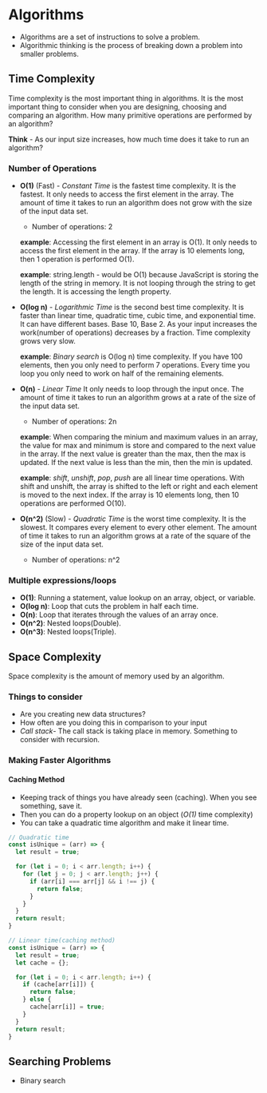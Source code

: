 # Algorithms

* Algorithms are a set of instructions to solve a problem.
* Algorithmic thinking is the process of breaking down a problem into smaller problems.

## Time Complexity

Time complexity is the most important thing in algorithms. It is the most important thing to consider when you are designing, choosing and comparing an algorithm. How many primitive operations are performed by an algorithm?

**Think** - As our input size increases, how much time does it take to run an algorithm?

### Number of Operations

* **O(1)** (Fast) - *Constant Time* is the fastest time complexity. It is the fastest. It only needs to access the first element in the array. The amount of time it takes to run an algorithm does not grow with the size of the input data set.
  * Number of operations: 2

  **example**: Accessing the first element in an array is O(1). It only needs to access the first element in the array. If the array is 10 elements long, then 1 operation is performed O(1).

  **example**: string.length - would be O(1) because JavaScript is storing the length of the string in memory. It is not looping through the string to get the length. It is accessing the length property.

* **O(log n)** - *Logarithmic Time* is the second best time complexity. It is faster than linear time, quadratic time, cubic time, and exponential time. It can have different bases. Base 10, Base 2. As your input increases the work(number of operations) decreases by a fraction. Time complexity grows very slow.

  **example**: *Binary search* is O(log n) time complexity. If you have 100 elements, then you only need to perform 7 operations. Every time you loop you only need to work on half of the remaining elements.

* **O(n)** - *Linear Time* It only needs to loop through the input once. The amount of time it takes to run an algorithm grows at a rate of the size of the input data set.
  * Number of operations: 2n

  **example**: When comparing the minium and maximum values in an array, the value for max and minimum is store and compared to the next value in the array. If the next value is greater than the max, then the max is updated. If the next value is less than the min, then the min is updated. 

  **example**: *shift*, *unshift*, *pop*, *push* are all linear time operations. With shift and unshift, the array is shifted to the left or right and each element is moved to the next index. If the array is 10 elements long, then 10 operations are performed O(10).

* **O(n^2)** (Slow) - *Quadratic Time* is the worst time complexity. It is the slowest. It compares every element to every other element. The amount of time it takes to run an algorithm grows at a rate of the square of the size of the input data set.
  * Number of operations: n^2

### Multiple expressions/loops

* **O(1)**: Running a statement, value lookup on an array, object, or variable.
* **O(log n)**: Loop that cuts the problem in half each time.
* **O(n)**: Loop that iterates through the values of an array once.
* **O(n^2)**: Nested loops(Double).
* **O(n^3)**: Nested loops(Triple).

## Space Complexity

Space complexity is the amount of memory used by an algorithm.

### Things to consider

 * Are you creating new data structures?
 * How often are you doing this in comparison to your input
 * *Call stack*- The call stack is taking place in memory. Something to consider with recursion.

### Making Faster Algorithms

#### Caching Method
  * Keeping track of things you have already seen (caching). When you see something, save it.
  * Then you can do a property lookup on an object (*O(1)* time complexity)
  * You can take a quadratic time algorithm and make it linear time.

  ```javascript
  // Quadratic time
  const isUnique = (arr) => {
    let result = true;

    for (let i = 0; i < arr.length; i++) {
      for (let j = 0; j < arr.length; j++) {
        if (arr[i] === arr[j] && i !== j) {
          return false;
        }
      }
    }
    return result;
  }

  // Linear time(caching method)
  const isUnique = (arr) => {
    let result = true;
    let cache = {};

    for (let i = 0; i < arr.length; i++) {
      if (cache[arr[i]]) {
        return false;
      } else {
        cache[arr[i]] = true;
      }
    }
    return result;
  }
  ```

## Searching Problems

* Binary search
